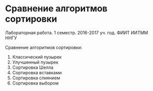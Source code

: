 # Сравнение алгоритмов сортировки
Лабораторная работа. 1 семестр. 2016-2017 уч. год.
ФИИТ ИИТММ ННГУ

Сравнение алгоритмов сортировки:

1. Классический пузырек
2. Улучшенный пузырек
3. Сортировка Шелла
4. Сортировка вставками
5. Сортировка слиянием
7. Сортировка выбором
